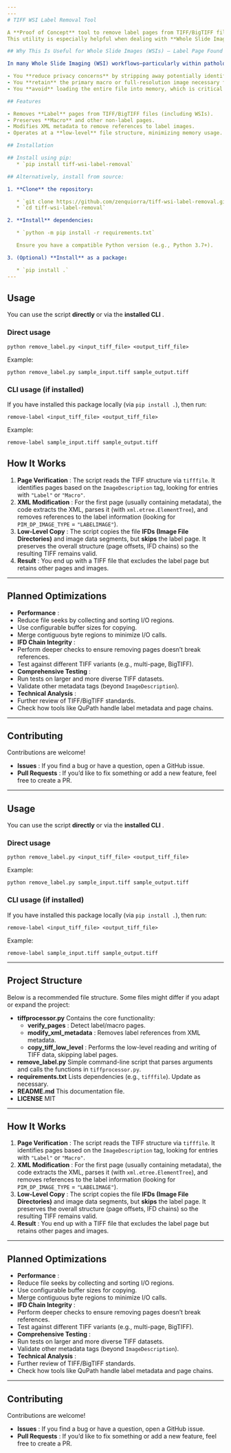 ```yaml
---
---
# TIFF WSI Label Removal Tool

A **Proof of Concept** tool to remove label pages from TIFF/BigTIFF files without loading the entire file into memory.
This utility is especially helpful when dealing with **Whole Slide Images (WSIs)** where a **label page** is present and may contain sensitive information.

## Why This Is Useful for Whole Slide Images (WSIs) — Label Page Found in WSI

In many Whole Slide Imaging (WSI) workflows—particularly within pathology or clinical research—TIFF files can contain additional pages labeled with patient details or institutional data. These **label pages** often reside alongside the main high-resolution scan. By removing the label page:

- You **reduce privacy concerns** by stripping away potentially identifying metadata.
- You **retain** the primary macro or full-resolution image necessary for analysis and sharing.
- You **avoid** loading the entire file into memory, which is critical when working with large WSI data.

## Features

- Removes **Label** pages from TIFF/BigTIFF files (including WSIs).
- Preserves **Macro** and other non-label pages.
- Modifies XML metadata to remove references to label images.
- Operates at a **low-level** file structure, minimizing memory usage.

## Installation

## Install using pip:
   * `pip install tiff-wsi-label-removal`

## Alternatively, install from source:

1. **Clone** the repository:

   * `git clone https://github.com/zenquiorra/tiff-wsi-label-removal.git`
   * `cd tiff-wsi-label-removal`

2. **Install** dependencies:

   * `python -m pip install -r requirements.txt`

   Ensure you have a compatible Python version (e.g., Python 3.7+).

3. (Optional) **Install** as a package:

   * `pip install .`
---
```

## Usage

You can use the script **directly** or via the  **installed CLI** .

### Direct usage

`python remove_label.py <input_tiff_file> <output_tiff_file>`

Example:

`python remove_label.py sample_input.tiff sample_output.tiff`

### CLI usage (if installed)

If you have installed this package locally (via `pip install .`), then run:

`remove-label <input_tiff_file> <output_tiff_file>`

Example:

`remove-label sample_input.tiff sample_output.tiff`

## How It Works

1. **Page Verification** : The script reads the TIFF structure via `tifffile`. It identifies pages based on the `ImageDescription` tag, looking for entries with `"Label"` or `"Macro"`.
2. **XML Modification** : For the first page (usually containing metadata), the code extracts the XML, parses it (with `xml.etree.ElementTree`), and removes references to the label information (looking for `PIM_DP_IMAGE_TYPE` = `"LABELIMAGE"`).
3. **Low-Level Copy** : The script copies the file **IFDs (Image File Directories)** and image data segments, but **skips** the label page. It preserves the overall structure (page offsets, IFD chains) so the resulting TIFF remains valid.
4. **Result** : You end up with a TIFF file that excludes the label page but retains other pages and images.

---

## Planned Optimizations

* **Performance** :
* Reduce file seeks by collecting and sorting I/O regions.
* Use configurable buffer sizes for copying.
* Merge contiguous byte regions to minimize I/O calls.
* **IFD Chain Integrity** :
* Perform deeper checks to ensure removing pages doesn’t break references.
* Test against different TIFF variants (e.g., multi-page, BigTIFF).
* **Comprehensive Testing** :
* Run tests on larger and more diverse TIFF datasets.
* Validate other metadata tags (beyond `ImageDescription`).
* **Technical Analysis** :
* Further review of TIFF/BigTIFF standards.
* Check how tools like QuPath handle label metadata and page chains.

---

## Contributing

Contributions are welcome!

* **Issues** : If you find a bug or have a question, open a GitHub issue.
* **Pull Requests** : If you’d like to fix something or add a new feature, feel free to create a PR.

---
## Usage

You can use the script **directly** or via the  **installed CLI** .

### Direct usage

`python remove_label.py <input_tiff_file> <output_tiff_file>`

Example:

`python remove_label.py sample_input.tiff sample_output.tiff`

### CLI usage (if installed)

If you have installed this package locally (via `pip install .`), then run:

`remove-label <input_tiff_file> <output_tiff_file>`

Example:

`remove-label sample_input.tiff sample_output.tiff`

---

## Project Structure

Below is a recommended file structure. Some files might differ if you adapt or expand the project:

* **tiffprocessor.py**
  Contains the core functionality:
  * **verify_pages** : Detect label/macro pages.
  * **modify_xml_metadata** : Removes label references from XML metadata.
  * **copy_tiff_low_level** : Performs the low-level reading and writing of TIFF data, skipping label pages.
* **remove_label.py**
  Simple command-line script that parses arguments and calls the functions in `tiffprocessor.py`.
* **requirements.txt**
  Lists dependencies (e.g., `tifffile`). Update as necessary.
* **README.md**
  This documentation file.
* **LICENSE**
  MIT

---

## How It Works

1. **Page Verification** : The script reads the TIFF structure via `tifffile`. It identifies pages based on the `ImageDescription` tag, looking for entries with `"Label"` or `"Macro"`.
2. **XML Modification** : For the first page (usually containing metadata), the code extracts the XML, parses it (with `xml.etree.ElementTree`), and removes references to the label information (looking for `PIM_DP_IMAGE_TYPE` = `"LABELIMAGE"`).
3. **Low-Level Copy** : The script copies the file **IFDs (Image File Directories)** and image data segments, but **skips** the label page. It preserves the overall structure (page offsets, IFD chains) so the resulting TIFF remains valid.
4. **Result** : You end up with a TIFF file that excludes the label page but retains other pages and images.

---

## Planned Optimizations

* **Performance** :
* Reduce file seeks by collecting and sorting I/O regions.
* Use configurable buffer sizes for copying.
* Merge contiguous byte regions to minimize I/O calls.
* **IFD Chain Integrity** :
* Perform deeper checks to ensure removing pages doesn’t break references.
* Test against different TIFF variants (e.g., multi-page, BigTIFF).
* **Comprehensive Testing** :
* Run tests on larger and more diverse TIFF datasets.
* Validate other metadata tags (beyond `ImageDescription`).
* **Technical Analysis** :
* Further review of TIFF/BigTIFF standards.
* Check how tools like QuPath handle label metadata and page chains.

---

## Contributing

Contributions are welcome!

* **Issues** : If you find a bug or have a question, open a GitHub issue.
* **Pull Requests** : If you’d like to fix something or add a new feature, feel free to create a PR.
